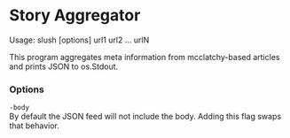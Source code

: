Story Aggregator
=====

Usage: slush [options] url1 url2 ... urlN

This program aggregates meta information from mcclatchy-based articles and prints JSON to os.Stdout. 

### Options

`-body`  
By default the JSON feed will not include the body. Adding this flag swaps that behavior.
